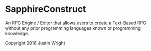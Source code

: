 # SapphireConstruct
An RPG Engine / Editor that allows users to create a Text-Based RPG without any prior programming languages known or programming knowledge.

Copyright 2016 Justin Wright